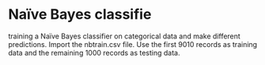 # Naïve Bayes classifie
training a Naïve Bayes classifier on categorical data and make  different predictions.  Import the nbtrain.csv file.  Use the first 9010 records as training  data and the remaining 1000 records as testing data.
